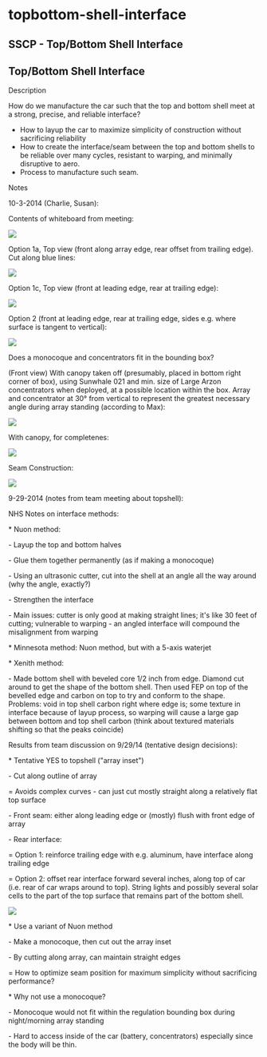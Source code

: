 # topbottom-shell-interface

## SSCP - Top/Bottom Shell Interface

## Top/Bottom Shell Interface

Description

How do we manufacture the car such that the top and bottom shell meet at a strong, precise, and reliable interface?

* How to layup the car to maximize simplicity of construction without sacrificing reliability
* How to create the interface/seam between the top and bottom shells to be reliable over many cycles, resistant to warping, and minimally disruptive to aero.
* Process to manufacture such seam.

Notes

10-3-2014 (Charlie, Susan):

Contents of whiteboard from meeting:

![](../../../../../assets/image_e361e27dd0.jpg)

Option 1a, Top view (front along array edge, rear offset from trailing edge). Cut along blue lines:

![](../../../../../assets/image_1de2c152e3.png)

Option 1c, Top view (front at leading edge, rear at trailing edge):

![](../../../../../assets/image_ccdaf004d2.png)

Option 2 (front at leading edge, rear at trailing edge, sides e.g. where surface is tangent to vertical):

![](../../../../../assets/image_e9e927541a.png)

Does a monocoque and concentrators fit in the bounding box?

(Front view) With canopy taken off (presumably, placed in bottom right corner of box), using Sunwhale 021 and min. size of Large Arzon concentrators when deployed, at a possible location within the box. Array and concentrator at 30° from vertical to represent the greatest necessary angle during array standing (according to Max):

![](../../../../../assets/image_1be25abd60.png)

With canopy, for completenes:

![](../../../../../assets/image_7332b19a63.png)

Seam Construction:

![](../../../../../assets/image_43294a8abf.jpg)

9-29-2014 (notes from team meeting about topshell):

NHS Notes on interface methods:

&#x20;   \* Nuon method:

&#x20;       \- Layup the top and bottom halves

&#x20;       \- Glue them together permanently (as if making a monocoque)

&#x20;       \- Using an ultrasonic cutter, cut into the shell at an angle all the way around (why the angle, exactly?)

&#x20;       \- Strengthen the interface

&#x20;       \- Main issues: cutter is only good at making straight lines; it's like 30 feet of cutting; vulnerable to warping - an angled interface will compound the misalignment from warping

&#x20;   \* Minnesota method: Nuon method, but with a 5-axis waterjet

&#x20;   \* Xenith method:

&#x20;       \- Made bottom shell with beveled core 1/2 inch from edge. Diamond cut around to get the shape of the bottom shell. Then used FEP on top of the bevelled edge and carbon on top to try and conform to the shape. Problems: void in top shell carbon right where edge is; some texture in interface because of layup process, so warping will cause a large gap between bottom and top shell carbon (think about textured materials shifting so that the peaks coincide)

Results from team discussion on 9/29/14 (tentative design decisions):

&#x20;   \* Tentative YES to topshell ("array inset")

&#x20;       \- Cut along outline of array

&#x20;           \= Avoids complex curves - can just cut mostly straight along a relatively flat top surface

&#x20;       \- Front seam: either along leading edge or (mostly) flush with front edge of array

&#x20;       \- Rear interface:

&#x20;           \= Option 1: reinforce trailing edge with e.g. aluminum, have interface along trailing edge

&#x20;           \= Option 2: offset rear interface forward several inches, along top of car (i.e. rear of car wraps around to top). String lights and possibly several solar cells to the part of the top surface that remains part of the bottom shell.

![](../../../../../assets/image_ca79b08050.jpg)

&#x20;   \* Use a variant of Nuon method

&#x20;       \- Make a monocoque, then cut out the array inset

&#x20;       \- By cutting along array, can maintain straight edges

&#x20;           \= How to optimize seam position for maximum simplicity without sacrificing performance?

&#x20;   \* Why not use a monocoque?

&#x20;       \- Monocoque would not fit within the regulation bounding box during night/morning array standing

&#x20;       \- Hard to access inside of the car (battery, concentrators) especially since the body will be thin.
